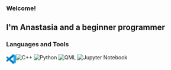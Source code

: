 ### Welcome!
## I'm Anastasia and a beginner programmer

### Languages and Tools
![C++](https://img.shields.io/badge/-C++-blueviolet?style=for-the-badge&logo=C%2b%2b&logoColor=white)
![Python](https://img.shields.io/badge/-Python-blueviolet?style=for-the-badge&logo=Python&logoColor=white)
![QML](https://img.shields.io/badge/-QML-blueviolet?style=for-the-badge&logo=QML&logoColor=white)
<img align="left" alt="Visual Studio Code" width="26px" src="https://raw.githubusercontent.com/github/explore/80688e429a7d4ef2fca1e82350fe8e3517d3494d/topics/visual-studio-code/visual-studio-code.png" />
![Jupyter Notebook](https://img.shields.io/badge/-jupyter-notebook-blueviolet?style=for-the-badge&logo=jupyter-notebook&logoColor=white)
